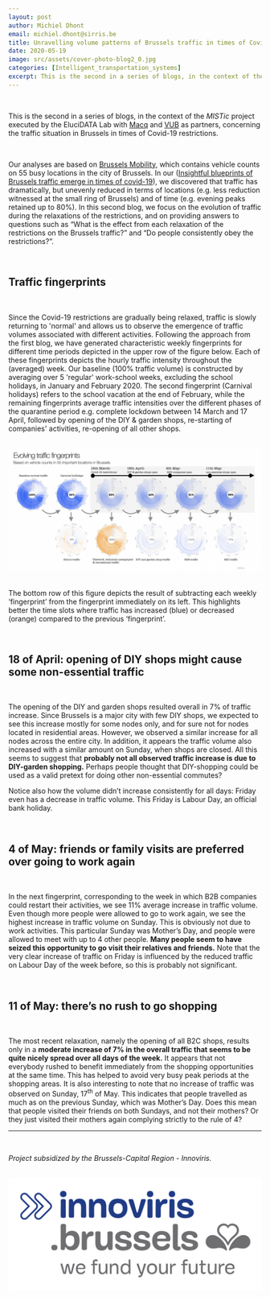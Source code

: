 ```yaml
---
layout: post
author: Michiel Dhont
email: michiel.dhont@sirris.be
title: Unravelling volume patterns of Brussels traffic in times of Covid-19
date: 2020-05-19
image: src/assets/cover-photo-blog2_0.jpg
categories: [Intelligent_transportation_systems]
excerpt: This is the second in a series of blogs, in the context of the MISTic project. In this second blog, we focus on the evolution of traffic during the relaxations of the restrictions, and on providing answers to questions such as “What is the effect from each relaxation of the restrictions on the Brussels traffic?” and “Do people consistently obey the restrictions?”.
---
```

<br/>

This is the second in a series of blogs, in the context of the *MISTic* project executed by the EluciDATA Lab with <a href="https://www.macq.eu/nl_BE/" target="_blank" alt="Macq" class="text-blue-600 underline">Macq</a> and <a href="https://www.vub.be/" target="_blank" alt="VUB" class="text-blue-600 underline">VUB</a> as partners, concerning the traffic situation in Brussels in times of Covid-19 restrictions.

<br/>

Our analyses are based on <a href="http://mobilite-mobiliteit.brussels/en" target="_blank" alt="Brussels Mobility" class="text-blue-600 underline">Brussels Mobility</a>, which contains vehicle counts on 55 busy locations in the city of Brussels. In our (<a href="insightful-blueprints-of-brussels-traffic" class="text-blue-600 underline">Insightful blueprints of Brussels traffic emerge in times of covid-19</a>), we discovered that traffic has dramatically, but unevenly reduced in terms of locations (e.g. less reduction witnessed at the small ring of Brussels) and of time (e.g. evening peaks retained up to 80%). In this second blog, we focus on the evolution of traffic during the relaxations of the restrictions, and on providing answers to questions such as “What is the effect from each relaxation of the restrictions on the Brussels traffic?” and “Do people consistently obey the restrictions?”.

<br/>

## Traffic fingerprints

<br/>

Since the Covid-19 restrictions are gradually being relaxed, traffic is slowly returning to 'normal' and allows us to observe the emergence of traffic volumes associated with different activities. Following the approach from the first blog, we have generated characteristic weekly fingerprints for different time periods depicted in the upper row of the figure below. Each of these fingerprints depicts the hourly traffic intensity throughout the (averaged) week. Our baseline (100% traffic volume) is constructed by averaging over 5 'regular' work-school weeks, excluding the school holidays, in January and February 2020. The second fingerprint (Carnival holidays) refers to the school vacation at the end of February, while the remaining fingerprints average traffic intensities over the different phases of the quarantine period e.g. complete lockdown between 14 March and 17 April, followed by opening of the DIY & garden shops, re-starting of companies' activities, re-opening of all other shops.

<br/>
<center><img alt="finger_prints_evolution.png" src="src/assets/finger_prints_evolution.png" class="center" /></center>
<br/>

The bottom row of this figure depicts the result of subtracting each weekly ‘fingerprint’ from the fingerprint immediately on its left. This highlights better the time slots where traffic has increased (blue) or decreased (orange) compared to the previous ‘fingerprint’.

<br/>

## 18 of April: opening of DIY shops might cause some non-essential traffic

<br/>

The opening of the DIY and garden shops resulted overall in 7% of traffic increase. Since Brussels is a major city with few DIY shops, we expected to see this increase mostly for some nodes only, and for sure not for nodes located in residential areas. However, we observed a similar increase for all nodes across the entire city. In addition, it appears the traffic volume also increased with a similar amount on Sunday, when shops are closed. All this seems to suggest that **probably not all observed traffic increase is due to DIY-garden shopping.** Perhaps people thought that DIY-shopping could be used as a valid pretext for doing other non-essential commutes?

Notice also how the volume didn’t increase consistently for all days: Friday even has a decrease in traffic volume. This Friday is Labour Day, an official bank holiday.

<br/>

## 4 of May: friends or family visits are preferred over going to work again

<br/>

In the next fingerprint, corresponding to the week in which B2B companies could restart their activities, we see 11% average increase in traffic volume. Even though more people were allowed to go to work again, we see the highest increase in traffic volume on Sunday. This is obviously not due to work activities. This particular Sunday was Mother’s Day, and people were allowed to meet with up to 4 other people. **Many people seem to have seized this opportunity to go visit their relatives and friends.** Note that the very clear increase of traffic on Friday is influenced by the reduced traffic on Labour Day of the week before, so this is probably not significant.

<br/>

## 11 of May: there’s no rush to go shopping

<br/>

The most recent relaxation, namely the opening of all B2C shops, results only in a **moderate increase of 7% in the overall traffic that seems to be quite nicely spread over all days of the week.** It appears that not everybody rushed to benefit immediately from the shopping opportunities at the same time. This has helped to avoid very busy peak periods at the shopping areas. It is also interesting to note that no increase of traffic was observed on Sunday, 17<sup>th</sup> of May. This indicates that people travelled as much as on the previous Sunday, which was Mother’s Day. Does this mean that people visited their friends on both Sundays, and not their mothers? Or they just visited their mothers again complying strictly to the rule of 4?

---


<br/>

*Project subsidized by the Brussels-Capital Region - Innoviris.*  
<br/>
<center><img alt="RGB_innoviris_we fund your future_MAIN LOGO.jpg" src="src/assets/RGB_innoviris_we fund your future_MAIN LOGO.jpg" class="center" href="https://innoviris.brussels/" target="_blank" /></center>
<br/>
